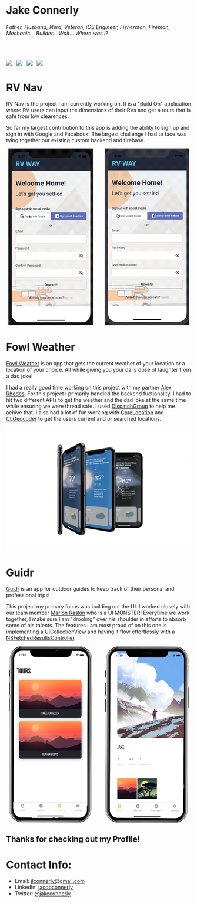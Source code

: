 # Jake Connerly
###### Father, Husband, Nerd, Veteran, iOS Engineer, Fisherman, Fireman, Mechanic... Builder… Wait… Where was I?
</br>

<a href="https://bb109343-ea29-4e9f-bfaa-8c0b89a85ae6.filesusr.com/ugd/dcf745_5c2b2ce37230498fbd95a734f3b817eb.pdf" download><img src="https://img.shields.io/badge/Download-Resume-ff69b4.svg?style=for-the-badge&logo=codeigniter&logoColor=white"></a>&nbsp;&nbsp;&nbsp;<a href="mailto:jlconnerly@gmail.com"><img src="https://img.shields.io/badge/Email-Jake-orange?style=for-the-badge&logo=gmail"></a>&nbsp;&nbsp;&nbsp;<a href="https://www.linkedin.com/in/jacob-connerly/" target="_blank"><img src="https://img.shields.io/badge/Linkedin-Jacobconnerly-blue?style=for-the-badge&logo=linkedin" ></a>&nbsp;&nbsp;&nbsp;<a href="https://twitter.com/jakeconnerly" target="_blank"><img src="https://img.shields.io/badge/Twitter-Jakeconnerly-informational?style=for-the-badge&logo=twitter"></a>

# RV Nav
RV Nav is the project I am currently working on.  It is a "Build On" application where RV users can input the dimensions of their RVs and get a route that is safe from low clearences. 

So far my largest contribution to this app is adding the ability to sign up and sign in with Google and Facebook.  The largest challenge I had to face was tying together our existing custom backend and firebase.

<p align="center">
<img src="Images/RVNavSignUpSignInGoogleGIF.gif" width="230"  title="SignUp/SignIn With Google">&nbsp;&nbsp;&nbsp;&nbsp;&nbsp;&nbsp;&nbsp;&nbsp;<img src="Images/RVNavSignUpSignInFacebookGIF.gif" width="230" title="SignUp/SignIn With Facebook">
</p>

# Fowl Weather
<a href="https://github.com/alexnrhodes">Fowl Weather</a> is an app that gets the current weather of your location or a location of your choice. All while giving you your daily dose of laughter from a dad joke!

I had a really good time working on this project with my partner <a href="https://github.com/alexnrhodes">Alex Rhodes</a>.  For this project I primarily handled the backend fuctionality.  I had to hit two different APIs to get the weather and the dad joke at the same time while ensuring we were thread safe.  I used <a href="https://developer.apple.com/documentation/dispatch/dispatchgroup">DispatchGroup</a> to help me achive that.  I also had a lot of fun working with <a href="https://developer.apple.com/documentation/corelocation">CoreLocation</a> and <a href="https://developer.apple.com/documentation/corelocation/clgeocoder">CLGeocoder</a> to get the users current and or searched locations.

<p align="center">
  <img src="Images/mockupFowlWeathercopy.png" width"230" title="Fowl Weather">
</p>

# Guidr
<a href="https://github.com/bw-guidr/guidr-ios">Guidr</a> is an app for outdoor guides to keep track of their personal and professional trips!

This project my primary focus was building out the UI.  I worked closely with our team member <a href="https://github.com/marlonjames71">Marlon Raskin</a> who is a UI MONSTER!  Everytime we work together, I make sure I am "drooling" over his shoulder in efforts to absorb some of his talents.  The features I am most proud of on this one is implementing a <a href="https://developer.apple.com/documentation/uikit/uicollectionview">UICollectionView</a> and having it flow effortlessly with a <a href="https://developer.apple.com/documentation/coredata/nsfetchedresultscontroller">NSFetchedResultsController</a>.

<p align="center">
<img src="Images/GuiderTours.png" width="230"  title="Tours Collection View">&nbsp;&nbsp;&nbsp;&nbsp;&nbsp;&nbsp;&nbsp;&nbsp;<img src="Images/GuidrProfile.png" width="230" title="Profile View">
</p>

## Thanks for checking out my Profile!


# Contact Info:

- Email: jlconnerly@gmail.com
- LinkedIn: [jacobconnerly](https://www.linkedin.com/in/jacob-connerly/)
- Twitter: [@jakeconnerly](https://twitter.com/jakeconnerly)
